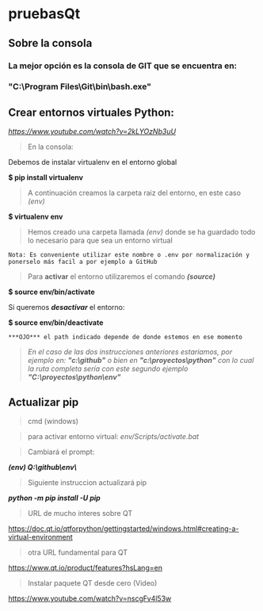 # pruebasQt
## Sobre la consola
### La mejor opción es la consola de GIT que se encuentra en:
### "C:\Program Files\Git\bin\bash.exe"
## Crear entornos virtuales Python: 
*https://www.youtube.com/watch?v=2kLYOzNb3uU*

>En la consola:

Debemos de instalar virtualenv en el entorno global

 **$ pip install virtualenv**

 >A continuación creamos la carpeta raiz del entorno, en este caso *(env)*

**$ virtualenv env**

>Hemos creado una carpeta llamada *(env)* donde se ha guardado todo lo necesario
para que sea un entorno virtual

    Nota: Es conveniente utilizar este nombre o .env por normalización y ponerselo más facil a por ejemplo a GitHub

>Para **activar** el entorno utilizaremos el comando ***(source)***

**$ source env/bin/activate**

Si queremos ***desactivar*** el entorno:

**$ source env/bin/deactivate**

    ***OJO*** el path indicado depende de donde estemos en ese momento

>*En el caso de las dos instrucciones anteriores estariamos, por ejemplo en:* ***"c:\github\"** o bien en **"c:\proyectos\python\"***
*con lo cual la ruta completa sería con este segundo ejemplo **"C:\proyectos\python\env\"***

## Actualizar pip
>cmd (windows)

>para activar entorno virtual: *env/Scripts/activate.bat*

>Cambiará el prompt:

***(env) Q:\github\env\\***

>Siguiente instruccion actualizará pip

***python -m pip install -U pip***

>URL de mucho interes sobre QT

https://doc.qt.io/qtforpython/gettingstarted/windows.html#creating-a-virtual-environment

>otra URL fundamental para QT

https://www.qt.io/product/features?hsLang=en

>Instalar paquete QT desde cero (Video)

https://www.youtube.com/watch?v=nscgFv4l53w





